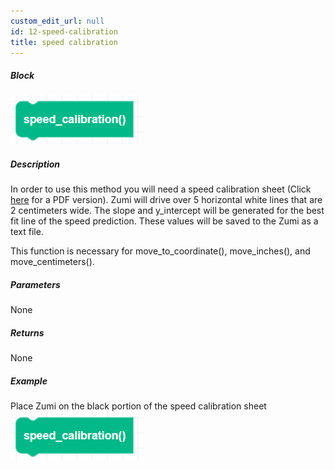 ```yaml
---
custom_edit_url: null
id: 12-speed-calibration
title: speed calibration
---
```


##### Block

![speed calibration block image](speed_calibration.png)

##### Description

In order to use this method you will need a speed calibration sheet (Click [here](https://learn.robolink.com/wp-content/uploads/2021/06/calibration.pdf) for a PDF version). Zumi will drive over 5 horizontal white lines that are 2 centimeters wide. The slope and y_intercept will be generated for the best fit line of the speed prediction. These values will be saved to the Zumi as a text file.

This function is necessary for move_to_coordinate(), move_inches(), and move_centimeters().

##### Parameters

None <!-- image -->

##### Returns

None

##### Example

Place Zumi on the black portion of the speed calibration sheet
![speed calibration example](speed_calibration.png)
